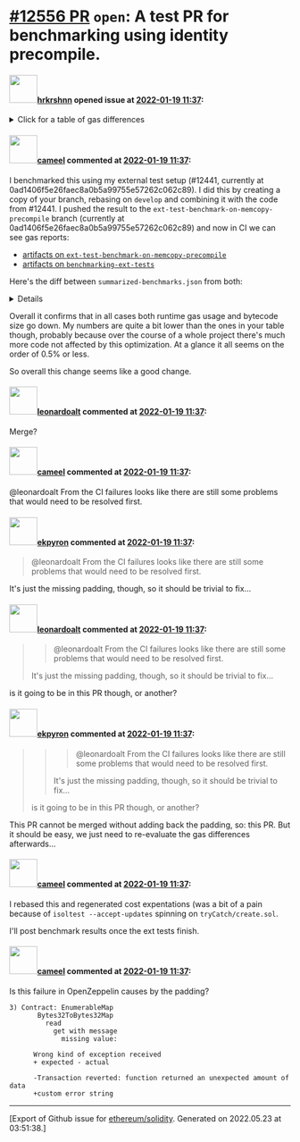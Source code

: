 # [\#12556 PR](https://github.com/ethereum/solidity/pull/12556) `open`: A test PR for benchmarking using identity precompile.

#### <img src="https://avatars.githubusercontent.com/u/13174375?u=52d702cb6bec53b561afa293cf9cd53ef7a63924&v=4" width="50">[hrkrshnn](https://github.com/hrkrshnn) opened issue at [2022-01-19 11:37](https://github.com/ethereum/solidity/pull/12556):

<details><summary>Click for a table of gas differences</summary>

| File name                                                  |   IR-optimized (%) |   Legacy-Optimized (%) |   Legacy (%) |
|------------------------------------------------------------|--------------------|------------------------|--------------|
| abiEncoderV1/abi_encode_calldata_slice.sol                 |         -2.36042   |             -2.25822   |   -1.29457   |
| abiEncoderV2/abi_encode_calldata_slice.sol                 |         -2.36042   |             -2.25822   |   -1.29457   |
| abiEncoderV2/abi_encode_v2.sol                             |         -0.84597   |             -0.730867  |   -0.690165  |
| abiEncoderV2/calldata_array.sol                            |         -1.99228   |             -2.4076    |   -2.20412   |
| abiEncoderV2/storage_array_encoding.sol                    |         -0.296463  |             -0.275729  |   -0.258991  |
| abiencodedecode/abi_decode_simple_storage.sol              |         -0.0978531 |             -0.0903867 |   -0.0444639 |
| array/copying/bytes_storage_to_storage.sol                 |         -0.0782167 |             -0.0660374 |   -0.0600541 |
| array/copying/copy_byte_array_in_struct_to_storage.sol     |         -0.197018  |             -0.149647  |   -0.146229  |
| array/copying/storage_memory_nested_bytes.sol              |         -0.24157   |             -0.185807  |   -0.176564  |
| array/pop/byte_array_pop_copy_long.sol                     |         -0.0511402 |             -0.0281949 |   -0.0251357 |
| array/pop/byte_array_pop_masking_long.sol                  |         -0.128119  |             -0.0924867 |   -0.0847948 |
| constructor/bytes_in_constructors_packer.sol               |         -3.06616   |             -2.55561   |   -1.8141    |
| constructor/bytes_in_constructors_unpacker.sol             |         -3.64703   |             -3.28066   |   -2.81079   |
| externalContracts/FixedFeeRegistrar.sol                    |         -1.92126   |             -1.44832   |   -0.852388  |
| externalContracts/deposit_contract.sol                     |         -1.81555   |             -1.17379   |   -0.762425  |
| externalContracts/strings.sol                              |         -1.38083   |             -1.03383   |   -0.705277  |
| functionCall/external_call_to_nonexisting.sol              |         -3.77598   |             -2.62479   |   -1.71368   |
| functionCall/external_call_to_nonexisting_debugstrings.sol |         -2.1156    |             -1.43646   |   -0.955923  |
| tryCatch/create.sol                                        |          0         |              0         |    0         |
| various/address_code.sol                                   |         -4.8586    |             -4.9875    |   -3.31199   |
| various/skip_dynamic_types_for_structs.sol                 |         -0.0743702 |             -0.0685309 |   -0.033746  |
</details>

#### <img src="https://avatars.githubusercontent.com/u/137030?v=4" width="50">[cameel](https://github.com/cameel) commented at [2022-01-19 11:37](https://github.com/ethereum/solidity/pull/12556#issuecomment-1016831565):

I benchmarked this using my external test setup (#12441, currently at 0ad1406f5e26faec8a0b5a99755e57262c062c89). I did this by creating a copy of your branch, rebasing on `develop` and combining it with the code from #12441. I pushed the result to the `ext-test-benchmark-on-memcopy-precompile` branch (currently at 0ad1406f5e26faec8a0b5a99755e57262c062c89) and now in CI we can see gas reports:
- [artifacts on `ext-test-benchmark-on-memcopy-precompile`](https://app.circleci.com/pipelines/github/ethereum/solidity/21720/workflows/5ddb4a8d-6859-4c8a-b3fc-31a00a99f8ba/jobs/951480/artifacts)
- [artifacts on `benchmarking-ext-tests`](https://app.circleci.com/pipelines/github/ethereum/solidity/21719/workflows/d6667709-78e3-4a89-9301-ae399fcb97eb/jobs/951486/artifacts)

Here's the diff between `summarized-benchmarks.json` from both:

<details>

```diff
@@ -2,5 +2,5 @@
     "bleeps": {
         "ir-optimize-evm+yul": {
-            "bytecode_size": 113929,
+            "bytecode_size": 113255,
             "deployment_gas": null,
             "method_gas": null,
@@ -8,5 +8,5 @@
         },
         "legacy-optimize-evm+yul": {
-            "bytecode_size": 119528,
+            "bytecode_size": 118970,
             "deployment_gas": null,
             "method_gas": null,
@@ -16,5 +16,5 @@
     "colony": {
         "ir-no-optimize": {
-            "bytecode_size": 664190,
+            "bytecode_size": 663928,
             "deployment_gas": null,
             "method_gas": null,
@@ -22,5 +22,5 @@
         },
         "ir-optimize-evm+yul": {
-            "bytecode_size": 363606,
+            "bytecode_size": 363359,
             "deployment_gas": null,
             "method_gas": null,
@@ -28,5 +28,5 @@
         },
         "ir-optimize-evm-only": {
-            "bytecode_size": 402661,
+            "bytecode_size": 402436,
             "deployment_gas": null,
             "method_gas": null,
@@ -34,5 +34,5 @@
         },
         "legacy-no-optimize": {
-            "bytecode_size": 664190,
+            "bytecode_size": 663928,
             "deployment_gas": null,
             "method_gas": null,
@@ -40,5 +40,5 @@
         },
         "legacy-optimize-evm+yul": {
-            "bytecode_size": 363606,
+            "bytecode_size": 363359,
             "deployment_gas": null,
             "method_gas": null,
@@ -46,5 +46,5 @@
         },
         "legacy-optimize-evm-only": {
-            "bytecode_size": 402661,
+            "bytecode_size": 402436,
             "deployment_gas": null,
             "method_gas": null,
@@ -54,5 +54,5 @@
     "ens": {
         "legacy-no-optimize": {
-            "bytecode_size": 272955,
+            "bytecode_size": 272209,
             "deployment_gas": null,
             "method_gas": null,
@@ -60,13 +60,13 @@
         },
         "legacy-optimize-evm+yul": {
-            "bytecode_size": 156945,
-            "deployment_gas": 30074665,
-            "method_gas": 105365362,
+            "bytecode_size": 156128,
+            "deployment_gas": 29958840,
+            "method_gas": 105331521,
             "version": "v0.0.8"
         },
         "legacy-optimize-evm-only": {
-            "bytecode_size": 174175,
-            "deployment_gas": 32802230,
-            "method_gas": 107262044,
+            "bytecode_size": 173513,
+            "deployment_gas": 32708770,
+            "method_gas": 107246772,
             "version": "v0.0.8"
         }
@@ -74,19 +74,19 @@
     "euler": {
         "legacy-no-optimize": {
-            "bytecode_size": 309536,
-            "deployment_gas": 59260896,
-            "method_gas": 3001822192,
+            "bytecode_size": 308716,
+            "deployment_gas": 59107887,
+            "method_gas": 2999355222,
             "version": "ac754c1"
         },
         "legacy-optimize-evm+yul": {
-            "bytecode_size": 174341,
-            "deployment_gas": 33923217,
-            "method_gas": 2361842743,
+            "bytecode_size": 173264,
+            "deployment_gas": 33727830,
+            "method_gas": 2359485729,
             "version": "ac754c1"
         },
         "legacy-optimize-evm-only": {
-            "bytecode_size": 193007,
-            "deployment_gas": 37282111,
-            "method_gas": 2484108596,
+            "bytecode_size": 192289,
+            "deployment_gas": 37149642,
+            "method_gas": 2482062260,
             "version": "ac754c1"
         }
@@ -94,5 +94,5 @@
     "gnosis": {
         "ir-optimize-evm+yul": {
-            "bytecode_size": 56453,
+            "bytecode_size": 55862,
             "deployment_gas": null,
             "method_gas": null,
@@ -100,5 +100,5 @@
         },
         "legacy-optimize-evm+yul": {
-            "bytecode_size": 55224,
+            "bytecode_size": 54745,
             "deployment_gas": null,
             "method_gas": null,
@@ -108,5 +108,5 @@
     "gnosis2": {
         "ir-optimize-evm+yul": {
-            "bytecode_size": 46803,
+            "bytecode_size": 46275,
             "deployment_gas": null,
             "method_gas": null,
@@ -114,5 +114,5 @@
         },
         "legacy-no-optimize": {
-            "bytecode_size": 85633,
+            "bytecode_size": 85260,
             "deployment_gas": null,
             "method_gas": null,
@@ -120,5 +120,5 @@
         },
         "legacy-optimize-evm+yul": {
-            "bytecode_size": 46494,
+            "bytecode_size": 46059,
             "deployment_gas": null,
             "method_gas": null,
@@ -126,5 +126,5 @@
         },
         "legacy-optimize-evm-only": {
-            "bytecode_size": 52111,
+            "bytecode_size": 51777,
             "deployment_gas": null,
             "method_gas": null,
@@ -134,19 +134,19 @@
     "trident": {
         "legacy-no-optimize": {
-            "bytecode_size": 587523,
-            "deployment_gas": 49547263,
-            "method_gas": 657362071,
+            "bytecode_size": 585604,
+            "deployment_gas": 49439482,
+            "method_gas": 656473162,
             "version": "0cab5ae"
         },
         "legacy-optimize-evm+yul": {
-            "bytecode_size": 335968,
-            "deployment_gas": 29186867,
-            "method_gas": 449651970,
+            "bytecode_size": 333840,
+            "deployment_gas": 29076038,
+            "method_gas": 448805511,
             "version": "0cab5ae"
         },
         "legacy-optimize-evm-only": {
-            "bytecode_size": 378695,
-            "deployment_gas": 32339193,
-            "method_gas": 483211521,
+            "bytecode_size": 377011,
+            "deployment_gas": 32246115,
+            "method_gas": 482486421,
             "version": "0cab5ae"
         }
@@ -154,24 +154,24 @@
     "yield_liquidator": {
         "ir-optimize-evm+yul": {
-            "bytecode_size": 88373,
-            "deployment_gas": 15343705,
+            "bytecode_size": 87868,
+            "deployment_gas": 15288862,
             "method_gas": 2951002,
             "version": "fac663f"
         },
         "legacy-no-optimize": {
-            "bytecode_size": 167186,
-            "deployment_gas": 28595025,
-            "method_gas": 3008503,
+            "bytecode_size": 166807,
+            "deployment_gas": 28553970,
+            "method_gas": 3008431,
             "version": "fac663f"
         },
         "legacy-optimize-evm+yul": {
-            "bytecode_size": 87891,
-            "deployment_gas": 15383283,
+            "bytecode_size": 87446,
+            "deployment_gas": 15332103,
             "method_gas": 2933980,
             "version": "fac663f"
         },
         "legacy-optimize-evm-only": {
-            "bytecode_size": 97733,
-            "deployment_gas": 16914298,
+            "bytecode_size": 97392,
+            "deployment_gas": 16877461,
             "method_gas": 2957399,
             "version": "fac663f"
@@ -180,5 +180,5 @@
     "zeppelin": {
         "ir-optimize-evm+yul": {
-            "bytecode_size": 519526,
+            "bytecode_size": 513285,
             "deployment_gas": null,
             "method_gas": null,
@@ -186,19 +186,19 @@
         },
         "legacy-no-optimize": {
-            "bytecode_size": 924819,
-            "deployment_gas": 163247782,
-            "method_gas": 390780688,
+            "bytecode_size": 919988,
+            "deployment_gas": 162633739,
+            "method_gas": 390711278,
             "version": "783ac75"
         },
         "legacy-optimize-evm+yul": {
-            "bytecode_size": 501349,
-            "deployment_gas": 92855574,
-            "method_gas": 380829444,
+            "bytecode_size": 495877,
+            "deployment_gas": 92139096,
+            "method_gas": 380733949,
             "version": "783ac75"
         },
         "legacy-optimize-evm-only": {
-            "bytecode_size": 569905,
-            "deployment_gas": 103229009,
-            "method_gas": 383925577,
+            "bytecode_size": 565534,
+            "deployment_gas": 102696893,
+            "method_gas": 383883119,
             "version": "783ac75"
         }
```

</details>

Overall it confirms that in all cases both runtime gas usage and bytecode size go down. My numbers are quite a bit lower than the ones in your table though, probably because over the course of a whole project there's much more code not affected by this optimization. At a glance it all seems on the order of 0.5% or less.

So overall this change seems like a good change.

#### <img src="https://avatars.githubusercontent.com/u/504195?u=ce2facd14af9fd474ebff49f0d44891f56f7500f&v=4" width="50">[leonardoalt](https://github.com/leonardoalt) commented at [2022-01-19 11:37](https://github.com/ethereum/solidity/pull/12556#issuecomment-1041356258):

Merge?

#### <img src="https://avatars.githubusercontent.com/u/137030?v=4" width="50">[cameel](https://github.com/cameel) commented at [2022-01-19 11:37](https://github.com/ethereum/solidity/pull/12556#issuecomment-1041592646):

@leonardoalt From the CI failures looks like there are still some problems that would need to be resolved first.

#### <img src="https://avatars.githubusercontent.com/u/1347491?v=4" width="50">[ekpyron](https://github.com/ekpyron) commented at [2022-01-19 11:37](https://github.com/ethereum/solidity/pull/12556#issuecomment-1055251945):

> @leonardoalt From the CI failures looks like there are still some problems that would need to be resolved first.

It's just the missing padding, though, so it should be trivial to fix...

#### <img src="https://avatars.githubusercontent.com/u/504195?u=ce2facd14af9fd474ebff49f0d44891f56f7500f&v=4" width="50">[leonardoalt](https://github.com/leonardoalt) commented at [2022-01-19 11:37](https://github.com/ethereum/solidity/pull/12556#issuecomment-1087343536):

> > @leonardoalt From the CI failures looks like there are still some problems that would need to be resolved first.
> 
> It's just the missing padding, though, so it should be trivial to fix...

is it going to be in this PR though, or another?

#### <img src="https://avatars.githubusercontent.com/u/1347491?v=4" width="50">[ekpyron](https://github.com/ekpyron) commented at [2022-01-19 11:37](https://github.com/ethereum/solidity/pull/12556#issuecomment-1087572432):

> > > @leonardoalt From the CI failures looks like there are still some problems that would need to be resolved first.
> > 
> > 
> > It's just the missing padding, though, so it should be trivial to fix...
> 
> is it going to be in this PR though, or another?

This PR cannot be merged without adding back the padding, so: this PR. But it should be easy, we just need to re-evaluate the gas differences afterwards...

#### <img src="https://avatars.githubusercontent.com/u/137030?v=4" width="50">[cameel](https://github.com/cameel) commented at [2022-01-19 11:37](https://github.com/ethereum/solidity/pull/12556#issuecomment-1087764763):

I rebased this and regenerated cost expentations (was a bit of a pain because of `isoltest --accept-updates` spinning on `tryCatch/create.sol`.

I'll post benchmark results once the ext tests finish.

#### <img src="https://avatars.githubusercontent.com/u/137030?v=4" width="50">[cameel](https://github.com/cameel) commented at [2022-01-19 11:37](https://github.com/ethereum/solidity/pull/12556#issuecomment-1087793254):

Is this failure in OpenZeppelin causes by the padding?
```
3) Contract: EnumerableMap
       Bytes32ToBytes32Map
         read
           get with message
             missing value:

      Wrong kind of exception received
      + expected - actual

      -Transaction reverted: function returned an unexpected amount of data
      +custom error string
```


-------------------------------------------------------------------------------



[Export of Github issue for [ethereum/solidity](https://github.com/ethereum/solidity). Generated on 2022.05.23 at 03:51:38.]

